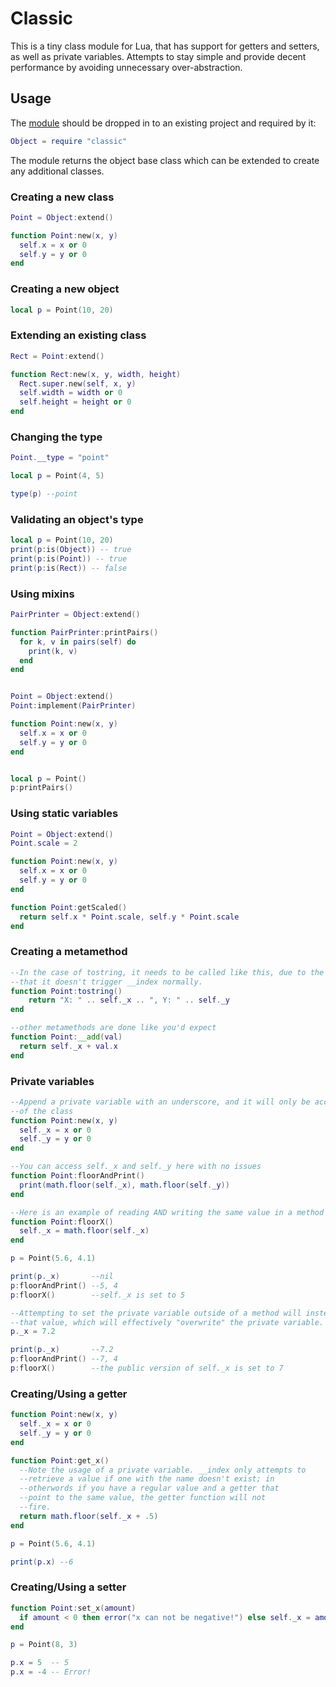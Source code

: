 # Classic

This is a tiny class module for Lua, that has support for getters and setters, as well as private variables. Attempts to stay simple and provide decent performance by avoiding unnecessary over-abstraction.

## Usage

The [module](classic.lua) should be dropped in to an existing project and
required by it:

```lua
Object = require "classic"
```

The module returns the object base class which can be extended to create any
additional classes.


### Creating a new class
```lua
Point = Object:extend()

function Point:new(x, y)
  self.x = x or 0
  self.y = y or 0
end
```

### Creating a new object
```lua
local p = Point(10, 20)
```

### Extending an existing class
```lua
Rect = Point:extend()

function Rect:new(x, y, width, height)
  Rect.super.new(self, x, y)
  self.width = width or 0
  self.height = height or 0
end
```

### Changing the type
```lua
Point.__type = "point"

local p = Point(4, 5)

type(p) --point
```

### Validating an object's type
```lua
local p = Point(10, 20)
print(p:is(Object)) -- true
print(p:is(Point)) -- true
print(p:is(Rect)) -- false
```

### Using mixins
```lua
PairPrinter = Object:extend()

function PairPrinter:printPairs()
  for k, v in pairs(self) do
    print(k, v)
  end
end


Point = Object:extend()
Point:implement(PairPrinter)

function Point:new(x, y)
  self.x = x or 0
  self.y = y or 0
end


local p = Point()
p:printPairs()
```

### Using static variables
```lua
Point = Object:extend()
Point.scale = 2

function Point:new(x, y)
  self.x = x or 0
  self.y = y or 0
end

function Point:getScaled()
  return self.x * Point.scale, self.y * Point.scale
end
```

### Creating a metamethod
```lua
--In the case of tostring, it needs to be called like this, due to the fact
--that it doesn't trigger __index normally.
function Point:tostring()
	return "X: " .. self._x .. ", Y: " .. self._y
end

--other metamethods are done like you'd expect
function Point:__add(val)
  return self._x + val.x
end
```

### Private variables
```lua
--Append a private variable with an underscore, and it will only be accessible within methods
--of the class
function Point:new(x, y)
  self._x = x or 0
  self._y = y or 0
end

--You can access self._x and self._y here with no issues
function Point:floorAndPrint()
  print(math.floor(self._x), math.floor(self._y))
end

--Here is an example of reading AND writing the same value in a method
function Point:floorX()
  self._x = math.floor(self._x)
end

p = Point(5.6, 4.1)

print(p._x)       --nil
p:floorAndPrint() --5, 4
p:floorX()        --self._x is set to 5

--Attempting to set the private variable outside of a method will instead create a variable with
--that value, which will effectively "overwrite" the private variable.
p._x = 7.2

print(p._x)       --7.2
p:floorAndPrint() --7, 4
p:floorX()        --the public version of self._x is set to 7
```

### Creating/Using a getter
```lua
function Point:new(x, y)
  self._x = x or 0
  self._y = y or 0
end

function Point:get_x()
  --Note the usage of a private variable. __index only attempts to
  --retrieve a value if one with the name doesn't exist; in
  --otherwords if you have a regular value and a getter that
  --point to the same value, the getter function will not
  --fire.
  return math.floor(self._x + .5)
end

p = Point(5.6, 4.1)

print(p.x) --6
```

### Creating/Using a setter
```lua
function Point:set_x(amount)
  if amount < 0 then error("x can not be negative!") else self._x = amount end
end

p = Point(8, 3)

p.x = 5  -- 5
p.x = -4 -- Error!
```

